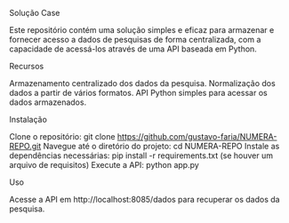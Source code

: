 Solução Case

Este repositório contém uma solução simples e eficaz para armazenar e fornecer acesso a dados de pesquisas de forma centralizada, com a capacidade de acessá-los através de uma API baseada em Python.

Recursos

Armazenamento centralizado dos dados da pesquisa.
Normalização dos dados a partir de vários formatos.
API Python simples para acessar os dados armazenados.


Instalação

Clone o repositório: git clone https://github.com/gustavo-faria/NUMERA-REPO.git
Navegue até o diretório do projeto: cd NUMERA-REPO
Instale as dependências necessárias: pip install -r requirements.txt (se houver um arquivo de requisitos)
Execute a API: python app.py


Uso

Acesse a API em http://localhost:8085/dados para recuperar os dados da pesquisa.
